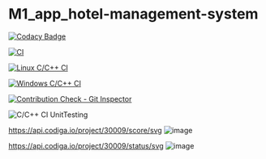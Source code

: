 # M1_app_hotel-management-system

[![Codacy Badge](https://app.codacy.com/project/badge/Grade/640892c9cdee4648bcfcc13984092421)](https://www.codacy.com/gh/ShaikBhijalani/M1_app_hotel-management-system/dashboard?utm_source=github.com&amp;utm_medium=referral&amp;utm_content=ShaikBhijalani/M1_app_hotel-management-system&amp;utm_campaign=Badge_Grade)

[![CI](https://github.com/ShaikBhijalani/M1_app_hotel-management-system/actions/workflows/main.yml/badge.svg)](https://github.com/ShaikBhijalani/M1_app_hotel-management-system/actions/workflows/main.yml)

[![Linux C/C++ CI](https://github.com/ShaikBhijalani/M1_app_hotel-management-system/actions/workflows/Linux_c-cpp.yml/badge.svg)](https://github.com/ShaikBhijalani/M1_app_hotel-management-system/actions/workflows/Linux_c-cpp.yml)

[![Windows C/C++ CI](https://github.com/ShaikBhijalani/M1_app_hotel-management-system/actions/workflows/windows_c-ccp.yml/badge.svg)](https://github.com/ShaikBhijalani/M1_app_hotel-management-system/actions/workflows/windows_c-ccp.yml)

[![Contribution Check - Git Inspector](https://github.com/ShaikBhijalani/M1_app_hotel-management-system/actions/workflows/gitinspector.yml/badge.svg)](https://github.com/ShaikBhijalani/M1_app_hotel-management-system/actions/workflows/gitinspector.yml)

![C/C++ CI UnitTesting](https://github.com/ShaikBhijalani/M1_app_hotel-management-system/actions/workflows/unit_testing.yml/badge.svg)

https://api.codiga.io/project/30009/score/svg ![image](https://user-images.githubusercontent.com/94346768/143302256-e005ac46-8f19-4e39-a2c8-b526519b3366.png)



https://api.codiga.io/project/30009/status/svg ![image](https://user-images.githubusercontent.com/94346768/143302314-9ff10c87-7423-4f24-b71c-db52381847f7.png)


